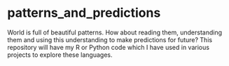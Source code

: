 # patterns_and_predictions
World is full of beautiful patterns. How about reading them, understanding them and using this understanding to make predictions for future? This repository will have my R or Python code which I have used in various projects to explore these languages.
